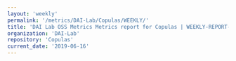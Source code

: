 ```yaml
---
layout: 'weekly'
permalink: '/metrics/DAI-Lab/Copulas/WEEKLY/'
title: 'DAI Lab OSS Metrics Metrics report for Copulas | WEEKLY-REPORT-2019-06-16'
organization: 'DAI-Lab'
repository: 'Copulas'
current_date: '2019-06-16'
---
```

